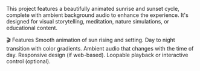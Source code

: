This project features a beautifully animated sunrise and sunset cycle, complete with ambient background audio to enhance the experience. It's designed for visual storytelling, meditation, nature simulations, or educational content.

🎬 Features
Smooth animation of sun rising and setting.
Day to night transition with color gradients.
Ambient audio that changes with the time of day.
Responsive design (if web-based).
Loopable playback or interactive control (optional).
